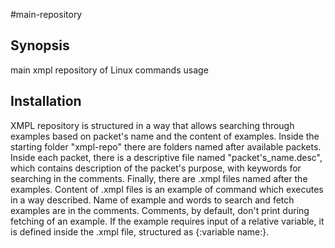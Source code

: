 
#main-repository
## Synopsis
main xmpl repository of Linux commands usage
## Installation
XMPL repository is structured in a way that allows searching through examples based on packet's name 
and the content of examples.
Inside the starting folder "xmpl-repo" there are folders named after available packets.
Inside each packet, there is a descriptive file named "packet's_name.desc", which contains
description of the packet's purpose, with keywords for searching in the comments.
Finally, there are .xmpl files named after the examples. Content of .xmpl files is an example of command
which executes in a way described.
Name of example  and words to search and fetch examples are in the comments.
Comments, by default, don't print during fetching of an example. If the example requires input of a relative variable, it
is defined inside the .xmpl file, structured as {:variable name:}.
